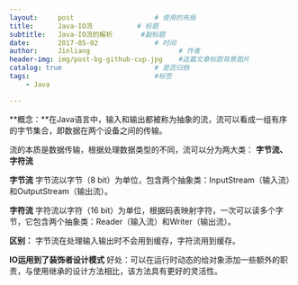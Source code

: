 ```yaml
---
layout:     post                    # 使用的布局
title:      Java-IO流           # 标题 
subtitle:   Java-IO流的解析       #副标题
date:       2017-05-02              # 时间
author:     Jinliang                      # 作者
header-img: img/post-bg-github-cup.jpg    #这篇文章标题背景图片
catalog: true                       # 是否归档
tags:                               #标签
    - Java

---
```


**概念：**在Java语言中，输入和输出都被称为抽象的流，流可以看成一组有序的字节集合，即数据在两个设备之间的传输。

流的本质是数据传输，根据处理数据类型的不同，流可以分为两大类：
**字节流、字符流**

**字节流**
字节流以字节（8 bit）为单位，包含两个抽象类：InputStream（输入流）和OutputStream（输出流）。

**字符流**
字符流以字符（16 bit）为单位，根据码表映射字符，一次可以读多个字节，它包含两个抽象类：Reader（输入流）和Writer（输出流）。

**区别：**
字节流在处理输入输出时不会用到缓存，字符流用到缓存。

**IO运用到了装饰者设计模式**
好处：可以在运行时动态的给对象添加一些额外的职责，与使用继承的设计方法相比，该方法具有更好的灵活性。